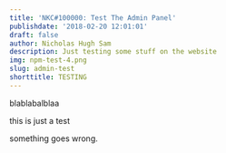 ```yaml
---
title: 'NKC#100000: Test The Admin Panel'
publishdate: '2018-02-20 12:01:01'
draft: false
author: Nicholas Hugh Sam
description: Just testing some stuff on the website
img: npm-test-4.png
slug: admin-test
shorttitle: TESTING
---
```

blablabalblaa

this is just a test

something goes wrong.
